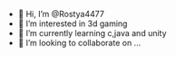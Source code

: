 - 👋 Hi, I’m @Rostya4477
- 👀 I’m interested in 3d gaming
- 🌱 I’m currently learning c,java and unity
- 💞️ I’m looking to collaborate on ...

<!---
Rostya4477/Rostya4477 is a ✨ special ✨ repository because its `README.md` (this file) appears on your GitHub profile.
You can click the Preview link to take a look at your changes.
--->
